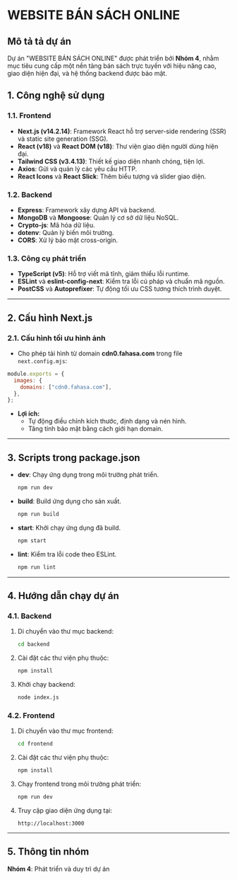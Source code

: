# WEBSITE BÁN SÁCH ONLINE

## **Mô tả tả dự án**

Dự án "WEBSITE BÁN SÁCH ONLINE" được phát triển bởi **Nhóm 4**, nhằm mục tiêu cung cấp một nền tảng bán sách trực tuyến với hiệu năng cao, giao diện hiện đại, và hệ thống backend được bảo mật.

## **1. Công nghệ sử dụng**

### **1.1. Frontend**

- **Next.js (v14.2.14)**: Framework React hỗ trợ server-side rendering (SSR) và static site generation (SSG).
- **React (v18)** và **React DOM (v18)**: Thư viện giao diện người dùng hiện đại.
- **Tailwind CSS (v3.4.13)**: Thiết kế giao diện nhanh chóng, tiện lợi.
- **Axios**: Gửi và quản lý các yêu cầu HTTP.
- **React Icons** và **React Slick**: Thêm biểu tượng và slider giao diện.

### **1.2. Backend**

- **Express**: Framework xây dựng API và backend.
- **MongoDB** và **Mongoose**: Quản lý cơ sở dữ liệu NoSQL.
- **Crypto-js**: Mã hóa dữ liệu.
- **dotenv**: Quản lý biến môi trường.
- **CORS**: Xử lý bảo mật cross-origin.

### **1.3. Công cụ phát triển**

- **TypeScript (v5)**: Hỗ trợ viết mã tĩnh, giảm thiểu lỗi runtime.
- **ESLint** và **eslint-config-next**: Kiểm tra lỗi cú pháp và chuẩn mã nguồn.
- **PostCSS** và **Autoprefixer**: Tự động tối ưu CSS tương thích trình duyệt.

---

## **2. Cấu hình Next.js**

### **2.1. Cấu hình tối ưu hình ảnh**

- Cho phép tải hình từ domain **cdn0.fahasa.com** trong file `next.config.mjs`:

```javascript
module.exports = {
  images: {
    domains: ["cdn0.fahasa.com"],
  },
};
```

- **Lợi ích:**
  - Tự động điều chỉnh kích thước, định dạng và nén hình.
  - Tăng tính bảo mật bằng cách giới hạn domain.

---

## **3. Scripts trong package.json**

- **dev**: Chạy ứng dụng trong môi trường phát triển.
  ```bash
  npm run dev
  ```
- **build**: Build ứng dụng cho sản xuất.
  ```bash
  npm run build
  ```
- **start**: Khởi chạy ứng dụng đã build.
  ```bash
  npm start
  ```
- **lint**: Kiểm tra lỗi code theo ESLint.
  ```bash
  npm run lint
  ```

---

## **4. Hướng dẫn chạy dự án**

### **4.1. Backend**

1. Di chuyển vào thư mục backend:
   ```bash
   cd backend
   ```
2. Cài đặt các thư viện phụ thuộc:
   ```bash
   npm install
   ```
3. Khởi chạy backend:
   ```bash
   node index.js
   ```

### **4.2. Frontend**

1. Di chuyển vào thư mục frontend:
   ```bash
   cd frontend
   ```
2. Cài đặt các thư viện phụ thuộc:
   ```bash
   npm install
   ```
3. Chạy frontend trong môi trường phát triển:
   ```bash
   npm run dev
   ```
4. Truy cập giao diện ứng dụng tại:
   ```
   http://localhost:3000
   ```

---

## **5. Thông tin nhóm**

**Nhóm 4**: Phát triển và duy trì dự án
